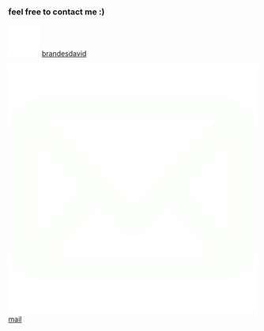  ### feel free to contact me :)



![github](src/assets/gh.png)  [brandesdavid](https://github.com/brandesdavid)
                              
![mail](src/assets/mail.png)  [mail](test@mail.de)